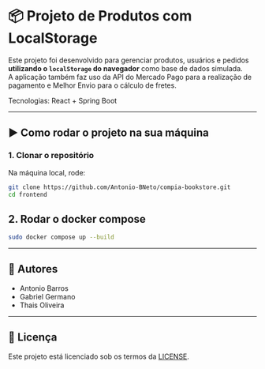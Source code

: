 # 📦 Projeto de Produtos com LocalStorage

Este projeto foi desenvolvido para gerenciar produtos, usuários e
pedidos **utilizando o `localStorage` do navegador** como base de dados
simulada.\
A aplicação também faz uso da API do Mercado Pago para a realização de pagamento
e Melhor Envio para o cálculo de fretes.

Tecnologias: React + Spring Boot

------------------------------------------------------------------------

## ▶️ Como rodar o projeto na sua máquina

### 1. Clonar o repositório

Na máquina local, rode:

``` bash
git clone https://github.com/Antonio-BNeto/compia-bookstore.git
cd frontend
```

## 2. Rodar o docker compose

``` bash
sudo docker compose up --build
```
------------------------------------------------------------------------

## 👥 Autores

-   Antonio Barros
-   Gabriel Germano
-   Thais Oliveira

------------------------------------------------------------------------

## 📄 Licença

Este projeto está licenciado sob os termos da [LICENSE](./LICENSE).
